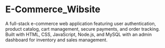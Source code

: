 # E-Commerce_Wibsite
A full-stack e-commerce web application featuring user authentication, product catalog, cart management, secure payments, and order tracking. Built with HTML, CSS, JavaScript, Node.js, and MySQL with an admin dashboard for inventory and sales management.
